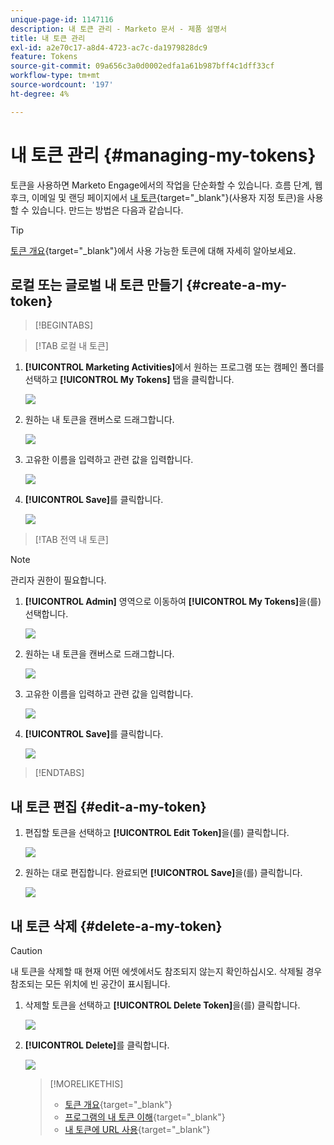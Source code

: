 ```yaml
---
unique-page-id: 1147116
description: 내 토큰 관리 - Marketo 문서 - 제품 설명서
title: 내 토큰 관리
exl-id: a2e70c17-a8d4-4723-ac7c-da1979828dc9
feature: Tokens
source-git-commit: 09a656c3a0d0002edfa1a61b987bff4c1dff33cf
workflow-type: tm+mt
source-wordcount: '197'
ht-degree: 4%

---
```


# 내 토큰 관리 {#managing-my-tokens}

토큰을 사용하면 Marketo Engage에서의 작업을 단순화할 수 있습니다. 흐름 단계, 웹후크, 이메일 및 랜딩 페이지에서 [내 토큰](/help/marketo/product-docs/core-marketo-concepts/programs/tokens/understanding-my-tokens-in-a-program.md){target="_blank"}(사용자 지정 토큰)을 사용할 수 있습니다. 만드는 방법은 다음과 같습니다.

>[!TIP]
>
>[토큰 개요](/help/marketo/product-docs/demand-generation/landing-pages/personalizing-landing-pages/tokens-overview.md){target="_blank"}에서 사용 가능한 토큰에 대해 자세히 알아보세요.

## 로컬 또는 글로벌 내 토큰 만들기 {#create-a-my-token}

>[!BEGINTABS]

>[!TAB 로컬 내 토큰]

1. **[!UICONTROL Marketing Activities]**&#x200B;에서 원하는 프로그램 또는 캠페인 폴더를 선택하고 **[!UICONTROL My Tokens]** 탭을 클릭합니다.

   ![](assets/create-a-local-my-token-1.png)

1. 원하는 내 토큰을 캔버스로 드래그합니다.

   ![](assets/create-a-local-my-token-2.png)

1. 고유한 이름을 입력하고 관련 값을 입력합니다.

   ![](assets/create-a-local-my-token-3.png)

1. **[!UICONTROL Save]**&#x200B;를 클릭합니다.

   ![](assets/create-a-local-my-token-4.png)

>[!TAB 전역 내 토큰]

>[!NOTE]
>
>관리자 권한이 필요합니다.

1. **[!UICONTROL Admin]** 영역으로 이동하여 **[!UICONTROL My Tokens]**&#x200B;을(를) 선택합니다.

   ![](assets/create-a-global-my-token-1.png)

1. 원하는 내 토큰을 캔버스로 드래그합니다.

   ![](assets/create-a-global-my-token-2.png)

1. 고유한 이름을 입력하고 관련 값을 입력합니다.

   ![](assets/create-a-global-my-token-3.png)

1. **[!UICONTROL Save]**&#x200B;를 클릭합니다.

   ![](assets/create-a-global-my-token-4.png)

>[!ENDTABS]

## 내 토큰 편집 {#edit-a-my-token}

1. 편집할 토큰을 선택하고 **[!UICONTROL Edit Token]**&#x200B;을(를) 클릭합니다.

   ![](assets/edit-a-my-token-1.png)

1. 원하는 대로 편집합니다. 완료되면 **[!UICONTROL Save]**&#x200B;을(를) 클릭합니다.

   ![](assets/edit-a-my-token-2.png)

## 내 토큰 삭제 {#delete-a-my-token}

>[!CAUTION]
>
>내 토큰을 삭제할 때 현재 어떤 에셋에서도 참조되지 않는지 확인하십시오. 삭제될 경우 참조되는 모든 위치에 빈 공간이 표시됩니다.

1. 삭제할 토큰을 선택하고 **[!UICONTROL Delete Token]**&#x200B;을(를) 클릭합니다.

   ![](assets/delete-a-my-token-1.png)

1. **[!UICONTROL Delete]**&#x200B;를 클릭합니다.

   ![](assets/delete-a-my-token-2.png)

   >[!MORELIKETHIS]
   >
   >* [토큰 개요](/help/marketo/product-docs/demand-generation/landing-pages/personalizing-landing-pages/tokens-overview.md){target="_blank"}
   >* [프로그램의 내 토큰 이해](/help/marketo/product-docs/core-marketo-concepts/programs/tokens/understanding-my-tokens-in-a-program.md){target="_blank"}
   >* [내 토큰에 URL 사용](/help/marketo/product-docs/email-marketing/general/using-tokens/using-urls-in-my-tokens.md){target="_blank"}
